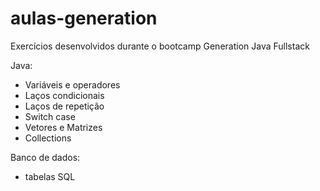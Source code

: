 # aulas-generation
Exercícios desenvolvidos durante o bootcamp Generation Java Fullstack

Java: 

- Variáveis e operadores
- Laços condicionais 
- Laços de repetição 
- Switch case 
- Vetores e Matrizes 
- Collections

Banco de dados: 

- tabelas SQL

